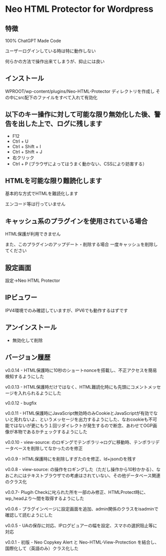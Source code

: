 # Neo HTML Protector for Wordpress

## 特徴
100% ChatGPT Made Code

ユーザーログインしている時は特に動作しない

何らかの方法で操作出来てしまうが、抑止には良い

## インストール
WPROOT/wp-content/plugins/Neo-HTML-Protector ディレクトリを作成し
その中にsrc配下のファイルをすべて入れて有効化

## 以下のキー操作に対して可能な限り無効化した後、警告を出した上で、ログに残します
- F12
- Ctrl + U
- Ctrl + Shift + I
- Ctrl + Shift + J
- 右クリック
- Ctrl + P (ブラウザによってはうまく動かない、CSSにより妨害する）

## HTMLを可能な限り難読化します
基本的な方式でHTMLを難読化します

エンコード等は行っていません

## キャッシュ系のプラグインを使用されている場合
HTML保護が利用できません

また、このプラグインのアップデート・削除する場合
一度キャッシュを削除してください

## 設定画面
設定→Neo HTML Protector

## IPビュワー
IPV4環境でのみ確認していますが、IPV6でも動作するはずです


## アンインストール
- 無効化して削除

## バージョン履歴
v0.0.14 - HTML保護時に10秒のショートnonceを搭載し、不正アクセスを簡易検知するようにした

v0.0.13 - HTML保護時だけではなく、HTML難読化時にも先頭にコメントメッセージを入れられるようにした

v0.0.12 - bugfix

v0.0.11 - HTML保護時にJavaScript無効時のみCookieとJavaScriptが有効でないと見れないよ、というメッセージを出力するようにした、なおcookieも不可能ではないが更にもう１回リダイレクトが発生するので断念、あわせてOGP画像が本物であるかチェックするようにした

v0.0.10 - view-source: のロギングでテンポラリ→ログに移動時、テンポラリデータベースを削除してなかったのを修正

v0.0.9 - HTML保護時に<script>～</script>を削除しすぎたのを修正、ld+jsonのを残す

v0.0.8 - view-source: の操作をロギングした（ただし操作から10秒かかる）、なおこれにはテキストブラウザでの考慮はされていない、その他データベース関連のクラス化

v0.0.7- Plugih Checkに叱られた所を一部のみ修正、HTMLProtect時に、wp_headより<head>～</head>間を取得するようにした

v0.0.6 - プラグインページに設定画面を追加、admin関係のクラスをisadminで確認して読むようにした

v0.0.5 - UAの保存に対応、IPログビュアーの幅を設定、スマホの選択阻止等に対応

v0.0.1 - 初版 - Neo Copykey Alert と Neo-HTML-View-Protection を結合し、国際化して（英語のみ）クラス化した
